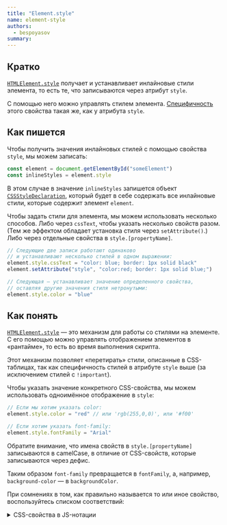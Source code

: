 ```yaml
---
title: "Element.style"
name: element-style
authors:
  - bespoyasov
summary:
---
```


## Кратко

[`HTMLElement.style`](http://htmlelement.style) получает и устанавливает инлайновые стили элемента, то есть те, что записываются через атрибут `style`.

С помощью него можно управлять стилем элемента. [Специфичность](https://developer.mozilla.org/ru/docs/Web/CSS/Specificity) этого свойства такая же, как у атрибута `style`.

## Как пишется

Чтобы получить значения инлайновых стилей с помощью свойства `style`, мы можем записать:

```js
const element = document.getElementById("someElement")
const inlineStyles = element.style
```

В этом случае в значение `inlineStyles` запишется объект [`CSSStyleDeclaration`](https://developer.mozilla.org/ru/docs/Web/API/CSSStyleDeclaration), который будет в себе содержать все инлайновые стили, которые содержит элемент `element`.

Чтобы задать стили для элемента, мы можем использовать несколько способов. Либо через `cssText`, чтобы указать несколько свойств разом. (Тем же эффектом обладает установка стиля через `setAttribute()`.) Либо через отдельные свойства в `style.[propertyName]`.

```js
// Следующие две записи работают одинаково
// и устанавливают несколько стилей в одном выражении:
element.style.cssText = "color: blue; border: 1px solid black"
element.setAttribute("style", "color:red; border: 1px solid blue;")

// Следующая — устанавливает значение определенного свойства,
// оставляя другие значения стиля нетронутыми:
element.style.color = "blue"
```

## Как понять

[`HTMLElement.style`](http://htmlelement.style) — это механизм для работы со стилями на элементе. С его помощью можно управлять отображением элементов в «рантайме», то есть во время выполнения скрипта.

Этот механизм позволяет «перетирать» стили, описанные в CSS-таблицах, так как специфичность стилей в атрибуте `style` выше (за исключением стилей с `!important`).

Чтобы указать значение конкретного CSS-свойства, мы можем использовать одноимённое отображение в `style`:

```js
// Если мы хотим указать color:
element.style.color = "red" // или 'rgb(255,0,0)', или '#f00'

// Если хотим указать font-family:
element.style.fontFamily = "Arial"
```

Обратите внимание, что имена свойств в `style.[propertyName]` записываются в camelCase, в отличие от CSS-свойств, которые записываются через дефис.

Таким образом `font-family` превращается в `fontFamily`, а, например, `background-color` — в `backgroundColor`.

При сомнениях в том, как правильно называется то или иное свойство, воспользуйтесь списком соответствий:

<details class="article__table article__table_all-half">
  <summary>CSS-свойства в JS-нотации</summary>

| CSS | JavaScript |
| --- | --- |
| [background]() | background |
| [background-attachment]() | backgroundAttachment |
| [background-color](/css/doka/background-color/) | backgroundColor |
| [background-image](/css/doka/background-image/) | backgroundImage |
| [background-position](/css/doka/background-position/) | backgroundPosition |
| [background-repeat](/css/doka/background-repeat/) | backgroundRepeat |
| [border](/css/doka/border/) | border |
| [border-bottom](/css/doka/border/#как-это-понять) | borderBottom |
| [border-bottom-color](/css/doka/border/#как-это-понять) | borderBottomColor |
| [border-bottom-style](/css/doka/border/#как-это-понять) | borderBottomStyle |
| [border-bottom-width](/css/doka/border/#как-это-понять) | borderBottomWidth |
| [border-color](/css/doka/border/#border-color) | borderColor |
| [border-left](/css/doka/border/#как-это-понять) | borderLeft |
| [border-left-color](/css/doka/border/#как-это-понять) | borderLeftColor |
| [border-left-style](/css/doka/border/#как-это-понять) | borderLeftStyle |
| [border-left-width](/css/doka/border/#как-это-понять) | borderLeftWidth |
| [border-right](/css/doka/border/#как-это-понять) | borderRight |
| [border-right-color](/css/doka/border/#как-это-понять) | borderRightColor |
| [border-right-style](/css/doka/border/#как-это-понять) | borderRightStyle |
| [border-right-width](/css/doka/border/#как-это-понять) | borderRightWidth |
| [border-style](/css/doka/border/#border-style) | borderStyle |
| [border-top](/css/doka/border/#как-это-понять) | borderTop |
| [border-top-color](/css/doka/border/#как-это-понять) | borderTopColor |
| [border-top-style](/css/doka/border/#как-это-понять) | borderTopStyle |
| [border-top-width](/css/doka/border/#как-это-понять) | borderTopWidth |
| [border-width](/css/doka/border/#border-width) | borderWidth |
| [clear]() | clear |
| [clip]() | clip |
| [color](/css/doka/color/) | color |
| [cursor](/css/doka/cursor/) | cursor |
| [display](/css/doka/display/) | display |
| [filter]() | filter |
| [float]() | cssFloat |
| [font]() | font |
| [font-family](/css/font-family/) | fontFamily |
| [font-size](/css/font-size/) | fontSize |
| [font-variant]() | fontVariant |
| [font-weight](/css/font-weight/) | fontWeight |
| [height](/css/doka/height/) | height |
| [left]() | left |
| [letter-spacing](/css/doka/letter-spacing/) | letterSpacing |
| [line-height](/css/doka/line-height/) | lineHeight |
| [list-style]() | listStyle |
| [list-style-image](/css/doka/list-style-image/) | listStyleImage |
| [list-style-position](/css/doka/list-style-position/) | listStylePosition |
| [list-style-type](/css/doka/list-style-type/) | listStyleType |
| [margin](/css/doka/margin/) | margin |
| [margin-bottom](/css/doka/margin/#кратко) | marginBottom |
| [margin-left](/css/doka/margin/#кратко) | marginLeft |
| [margin-right](/css/doka/margin/#кратко) | marginRight |
| [margin-top](/css/doka/margin/#кратко) | marginTop |
| [overflow]() | overflow |
| [padding](/css/doka/padding/) | padding |
| [padding-bottom](/css/doka/padding/#кратко) | paddingBottom |
| [padding-left](/css/doka/padding/#кратко) | paddingLeft |
| [padding-right](/css/doka/padding/#кратко) | paddingRight |
| [padding-top](/css/doka/padding/#кратко) | paddingTop |
| [page-break-after]() | pageBreakAfter |
| [page-break-before]() | pageBreakBefore |
| [position]() | position |
| [stroke-dasharray]() | strokeDasharray |
| [stroke-dashoffset]() | strokeDashoffset |
| [stroke-width]() | strokeWidth |
| [text-align](/css/doka/text-align/) | textAlign |
| [text-decoration](/css/doka/text-decoration/) | textDecoration |
| [text-indent]() | textIndent |
| [text-transform](/css/doka/text-transform/) | textTransform |
| [top]() | top |
| [vertical-align](/css/doka/vertical-align/) | verticalAlign |
| [visibility](/css/doka/visibility/) | visibility |
| [width](/css/doka/width/) | width |

</details>
